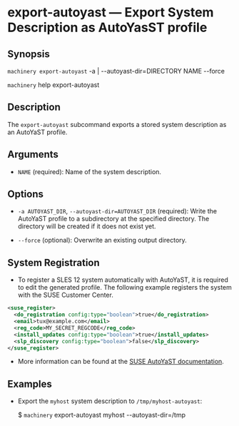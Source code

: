 # export-autoyast — Export System Description as AutoYasST profile

## Synopsis

`machinery export-autoyast` -a | --autoyast-dir=DIRECTORY NAME
   --force

`machinery` help export-autoyast

## Description

The `export-autoyast` subcommand exports a stored system description as an AutoYaST
profile.

## Arguments

  * `NAME` (required):
    Name of the system description.

## Options

  * `-a AUTOYAST_DIR`, `--autoyast-dir=AUTOYAST_DIR` (required):
    Write the AutoYaST profile to a subdirectory at the specified directory. The directory
    will be created if it does not exist yet.

  * `--force` (optional):
    Overwrite an existing output directory.

## System Registration

  * To register a SLES 12 system automatically with AutoYaST, it is required to
    edit the generated profile. The following example registers the system with
    the SUSE Customer Center.

```xml
<suse_register>
  <do_registration config:type="boolean">true</do_registration>
  <email>tux@example.com</email>
  <reg_code>MY_SECRET_REGCODE</reg_code>
  <install_updates config:type="boolean">true</install_updates>
  <slp_discovery config:type="boolean">false</slp_discovery>
</suse_register>
```

  * More information can be found at the [SUSE AutoYaST documentation](https://www.suse.com/documentation/sles-12/singlehtml/book_autoyast/book_autoyast.html).

## Examples

 * Export the `myhost` system description to `/tmp/myhost-autoyast`:

    $ `machinery` export-autoyast myhost --autoyast-dir=/tmp
